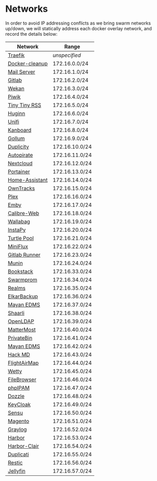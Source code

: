 # Networks

In order to avoid IP addressing conflicts as we bring swarm networks up/down, we will statically address each docker overlay network, and record the details below:

| Network                                                                                                               | Range          |
|-----------------------------------------------------------------------------------------------------------------------|----------------|
| [Traefik](https://geek-cookbook.funkypenguin.co.nz/ha-docker-swarm/traefik/)                                          | _unspecified_  |
| [Docker-cleanup](https://geek-cookbook.funkypenguin.co.nz/ha-docker-swarm/docker-swarm-mode/#setup-automated-cleanup) | 172.16.0.0/24  |
| [Mail Server](https://geek-cookbook.funkypenguin.co.nz/recipes/mail/)                                                 | 172.16.1.0/24  |
| [Gitlab](https://geek-cookbook.funkypenguin.co.nz/recipes/gitlab/)                                                    | 172.16.2.0/24  |
| [Wekan](https://geek-cookbook.funkypenguin.co.nz/recipes/wekan/)                                                      | 172.16.3.0/24  |
| [Piwik](https://geek-cookbook.funkypenguin.co.nz/recipes/piwik/)                                                      | 172.16.4.0/24  |
| [Tiny Tiny RSS](https://geek-cookbook.funkypenguin.co.nz/recipes/tiny-tiny-rss/)                                      | 172.16.5.0/24  |
| [Huginn](https://geek-cookbook.funkypenguin.co.nz/recipes/huginn/)                                                    | 172.16.6.0/24  |
| [Unifi](https://geek-cookbook.funkypenguin.co.nz/recipes/unifi/)                                                      | 172.16.7.0/24  |
| [Kanboard](https://geek-cookbook.funkypenguin.co.nz/recipes/kanboard/)                                                | 172.16.8.0/24  |
| [Gollum](https://geek-cookbook.funkypenguin.co.nz/recipes/gollum/)                                                    | 172.16.9.0/24  |
| [Duplicity](https://geek-cookbook.funkypenguin.co.nz/recipes/duplicity/)                                              | 172.16.10.0/24 |
| [Autopirate](https://geek-cookbook.funkypenguin.co.nz/recipes/autopirate/)                                            | 172.16.11.0/24 |
| [Nextcloud](https://geek-cookbook.funkypenguin.co.nz/recipes/nextcloud/)                                              | 172.16.12.0/24 |
| [Portainer](https://geek-cookbook.funkypenguin.co.nz/recipes/portainer/)                                              | 172.16.13.0/24 |
| [Home-Assistant](https://geek-cookbook.funkypenguin.co.nz/recipes/home-assistant/)                                    | 172.16.14.0/24 |
| [OwnTracks](https://geek-cookbook.funkypenguin.co.nz/recipes/owntracks/)                                              | 172.16.15.0/24 |
| [Plex](https://geek-cookbook.funkypenguin.co.nz/recipes/plex/)                                                        | 172.16.16.0/24 |
| [Emby](https://geek-cookbook.funkypenguin.co.nz/recipes/emby/)                                                        | 172.16.17.0/24 |
| [Calibre-Web](https://geek-cookbook.funkypenguin.co.nz/recipes/calibre-web/)                                          | 172.16.18.0/24 |
| [Wallabag](https://geek-cookbook.funkypenguin.co.nz/recipes/wallabag/)                                                | 172.16.19.0/24 |
| [InstaPy](https://geek-cookbook.funkypenguin.co.nz/recipes/instapy/)                                                  | 172.16.20.0/24 |
| [Turtle Pool](https://geek-cookbook.funkypenguin.co.nz/recipes/turtle-pool/)                                          | 172.16.21.0/24 |
| [MiniFlux](https://geek-cookbook.funkypenguin.co.nz/recipes/miniflux/)                                                | 172.16.22.0/24 |
| [Gitlab Runner](https://geek-cookbook.funkypenguin.co.nz/recipes/gitlab-runner/)                                      | 172.16.23.0/24 |
| [Munin](https://geek-cookbook.funkypenguin.co.nz/recipes/munin/)                                                      | 172.16.24.0/24 |
| [Bookstack](https://geek-cookbook.funkypenguin.co.nz/recipes/bookstack/)                                              | 172.16.33.0/24 |
| [Swarmprom](https://geek-cookbook.funkypenguin.co.nz/recipes/swarmprom/)                                              | 172.16.34.0/24 |
| [Realms](https://geek-cookbook.funkypenguin.co.nz/recipes/realms/)                                                    | 172.16.35.0/24 |
| [ElkarBackup](https://geek-cookbook.funkypenguin.co.nz/recipes/elkarbackp/)                                           | 172.16.36.0/24 |
| [Mayan EDMS](https://geek-cookbook.funkypenguin.co.nz/recipes/realms/)                                                | 172.16.37.0/24 |
| [Shaarli](https://geek-cookbook.funkypenguin.co.nz/recipes/shaarli/)                                                  | 172.16.38.0/24 |
| [OpenLDAP](https://geek-cookbook.funkypenguin.co.nz/recipes/openldap/)                                                | 172.16.39.0/24 |
| [MatterMost](https://geek-cookbook.funkypenguin.co.nz/recipes/mattermost/)                                            | 172.16.40.0/24 |
| [PrivateBin](https://geek-cookbook.funkypenguin.co.nz/recipes/privatebin/)                                            | 172.16.41.0/24 |
| [Mayan EDMS](https://geek-cookbook.funkypenguin.co.nz/recipes/mayan-edms/)                                            | 172.16.42.0/24 |
| [Hack MD](https://geek-cookbook.funkypenguin.co.nz/recipes/hackmd/)                                                   | 172.16.43.0/24 |
| [FlightAirMap](https://geek-cookbook.funkypenguin.co.nz/recipes/flightairmap/)                                        | 172.16.44.0/24 |
| [Wetty](https://geek-cookbook.funkypenguin.co.nz/recipes/wetty/)                                                      | 172.16.45.0/24 |
| [FileBrowser](https://geek-cookbook.funkypenguin.co.nz/recipes/filebrowser/)                                          | 172.16.46.0/24 |
| [phpIPAM](https://geek-cookbook.funkypenguin.co.nz/recipes/phpipam/)                                                  | 172.16.47.0/24 |
| [Dozzle](https://geek-cookbook.funkypenguin.co.nz/recipes/dozzle/)                                                    | 172.16.48.0/24 |
| [KeyCloak](https://geek-cookbook.funkypenguin.co.nz/recipes/keycloak/)                                                | 172.16.49.0/24 |
| [Sensu](https://geek-cookbook.funkypenguin.co.nz/recipes/sensu/)                                                      | 172.16.50.0/24 |
| [Magento](https://geek-cookbook.funkypenguin.co.nz/recipes/magento/)                                                  | 172.16.51.0/24 |
| [Graylog](https://geek-cookbook.funkypenguin.co.nz/recipes/graylog/)                                                  | 172.16.52.0/24 |
| [Harbor](https://geek-cookbook.funkypenguin.co.nz/recipes/graylog/)                                                   | 172.16.53.0/24 |
| [Harbor-Clair](https://geek-cookbook.funkypenguin.co.nz/recipes/graylog/)                                             | 172.16.54.0/24 |
| [Duplicati](https://geek-cookbook.funkypenguin.co.nz/recipes/duplicati/)                                              | 172.16.55.0/24 |
| [Restic](https://geek-cookbook.funkypenguin.co.nz/recipes/restic/)                                                    | 172.16.56.0/24 |
| [Jellyfin](https://geek-cookbook.funkypenguin.co.nz/recipes/jellyfin/)                                                   | 172.16.57.0/24 |
